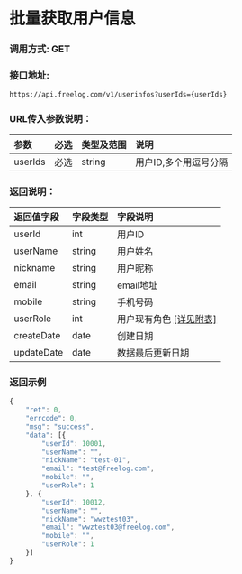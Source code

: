 # 批量获取用户信息

### 调用方式: GET

### 接口地址:

```
https://api.freelog.com/v1/userinfos?userIds={userIds}
```

### URL传入参数说明：

| 参数 | 必选 | 类型及范围 | 说明 |
| :--- | :--- | :--- | :--- |
|userIds|必选|string|用户ID,多个用逗号分隔|


### 返回说明：

| 返回值字段 | 字段类型 | 字段说明 |
| :--- | :--- | :--- |
| userId | int | 用户ID |
| userName | string | 用户姓名 |
| nickname | string | 用户昵称 |
| email | string | email地址 |
| mobile | string | 手机号码 |
| userRole | int | 用户现有角色 [[详见附表]][用户角色] |
| createDate | date | 创建日期 |
| updateDate | date | 数据最后更新日期 |



### 返回示例

```js
{
	"ret": 0,
	"errcode": 0,
	"msg": "success",
	"data": [{
		"userId": 10001,
		"userName": "",
		"nickName": "test-01",
		"email": "test@freelog.com",
		"mobile": "",
		"userRole": 1
	}, {
		"userId": 10012,
		"userName": "",
		"nickName": "wwztest03",
		"email": "wwztest03@freelog.com",
		"mobile": "",
		"userRole": 1
	}]
}
```

[用户角色]: /附表/用户角色.html "用户角色"
